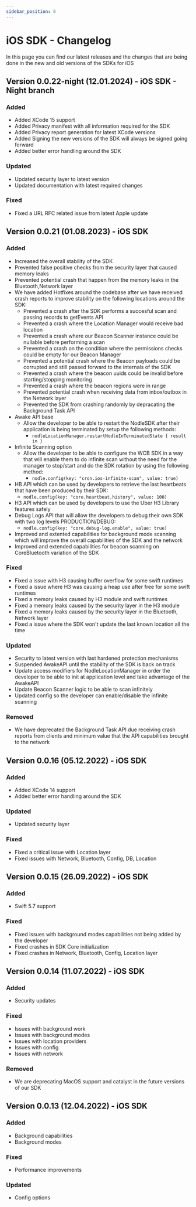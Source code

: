 ```yaml
---
sidebar_position: 8
---
```


# iOS SDK - Changelog

In this page you can find our latest releases and the changes that are being done in the new and old versions of the SDKs for iOS

## Version 0.0.22-night (12.01.2024) - iOS SDK - Night branch
### Added
- Added XCode 15 support 
- Added Privacy manifest with all information required for the SDK
- Added Privacy report generation for latest XCode versions
- Added Signing the new versions of the SDK will always be signed going forward
- Added better error handling around the SDK
### Updated
- Updated security layer to latest version
- Updated documentation with latest required changes
### Fixed
- Fixed a URL RFC related issue from latest Apple update

## Version 0.0.21 (01.08.2023) - iOS SDK
### Added
- Increased the overall stability of the SDK 
- Prevented false positive checks from the security layer that caused memory leaks
- Prevented potential crash that happen from the memory leaks in the Bluetooth,Network layer
- We have added Hotfixes around the codebase after we have received crash reports to improve stability on the following locations around the SDK:
    - Prevented a crash after the SDK performs a succesful scan and passing records to getEvents API
    - Prevented a crash where the Location Manager would receive bad location 
    - Prevented a crash where our Beacon Scanner instance could be nullable before performing a scan
    - Prevented a crash on the condition where the permissions checks could be empty for our Beacon Manager 
    - Prevented a potential crash where the Beacon payloads could be corrupted and still passed forward to the internals of the SDK
    - Prevented a crash where the beacon uuids could be invalid before starting/stopping monitoring
    - Prevented a crash where the beacon regions were in range
    - Prevented potential crash when receiving data from inbox/outbox in the Network layer
    - Prevented the SDK from crashing randomly by depracating the Background Task API
- Awake API base
    - Allow the developer to be able to restart the NodleSDK after their application is being terminated by setup the following methods:    
        - `nodleLocationManager.restartNodleInTerminatedState { result in }`
- Infinite Scanning option
    - Allow the developer to be able to configure the WCB SDK in a way that will enable them to do infinite scan without the need for the manager to stop/start and do the SDK rotation by using the following method: 
        - `nodle.config(key: "cron.ios-infinite-scan", value: true)`
- HB API which can be used by developers to retrieve the last heartbeats that have been produced by their SDK:
  - `nodle.config(key: "core.heartbeat.history", value: 100)`
- H3 API which can be used by developers to use the Uber H3 Library features safely
- Debug Logs API that will allow the developers to debug their own SDK with two log levels PRODUCTION/DEBUG:
  - `nodle.config(key: "core.debug-log.enable", value: true)`
- Improved and extented capabilities for background mode scanning which will improve the overall capabilities of the SDK and the network
- Improved and extended capabilities for beacon scanning on CoreBluetooth variation of the SDK


### Fixed
- Fixed a issue with H3 causing buffer overflow for some swift runtimes
- Fixed a issue where H3 was causing a heap use after free for some swift runtimes
- Fixed a memory leaks caused by H3 module and swift runtimes
- Fixed a memory leaks caused by the security layer in the H3 module
- Fixed a memory leaks caused by the security layer in the Bluetooth, Network layer
- Fixed a issue where the SDK won't update the last known location all the time

### Updated
- Security to latest version with last hardened protection mechanisms
- Suspended AwakeAPI until the stability of the SDK is back on track
- Update access modifiers for NodleLocationManager in order the developer to be able to init at application level and take advantage of the AwakeAPI
- Update Beacon Scanner logic to be able to scan infinitely
- Updated config so the developer can enable/disable the infinite scanning

### Removed
- We have deprecated the Background Task API due receiving crash reports from clients and minimum value that the API capabilities brought to the network

## Version 0.0.16 (05.12.2022) - iOS SDK
### Added
- Added XCode 14 support 
- Added better error handling around the SDK
### Updated
- Updated security layer
### Fixed
- Fixed a critical issue with Location layer
- Fixed issues with Network, Bluetooth, Config, DB, Location

## Version 0.0.15 (26.09.2022) - iOS SDK
### Added
- Swift 5.7 support
### Fixed
- Fixed issues with background modes capabilities not being added by the developer
- Fixed crashes in SDK Core initialization
- Fixed crashes in Network, Bluetooth, Config, Location layer

## Version 0.0.14 (11.07.2022) - iOS SDK
### Added
- Security updates
### Fixed
- Issues with background work
- Issues with background modes
- Issues with location providers
- Issues with config
- Issues with network
### Removed
- We are deprecating MacOS support and catalyst in the future versions of our SDK

## Version 0.0.13 (12.04.2022) - iOS SDK
### Added
- Background capabilities
- Background modes
### Fixed
- Performance improvements
### Updated
- Config options